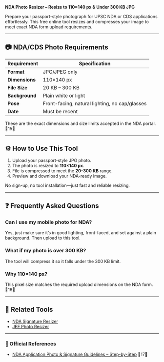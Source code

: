 **NDA Photo Resizer – Resize to 110×140 px & Under 300 KB JPG**

Prepare your passport-style photograph for UPSC NDA or CDS applications effortlessly. This free online tool resizes and compresses your image to meet exact NDA form upload requirements.

---

## 📷 NDA/CDS Photo Requirements

| Requirement    | Specification                                  |
| -------------- | ---------------------------------------------- |
| **Format**     | JPG/JPEG only                                  |
| **Dimensions** | 110×140 px                                     |
| **File Size**  | 20 KB – 300 KB                                 |
| **Background** | Plain white or light                           |
| **Pose**       | Front-facing, natural lighting, no cap/glasses |
| **Date**       | Must be recent                                 |

These are the exact dimensions and size limits accepted in the NDA portal. 15

---

## ⚙️ How to Use This Tool

1. Upload your passport-style JPG photo.
2. The photo is resized to **110×140 px**.
3. File is compressed to meet the **20–300 KB** range.
4. Preview and download your NDA-ready image.

No sign-up, no tool installation—just fast and reliable resizing.

---

## ❓ Frequently Asked Questions

### Can I use my mobile photo for NDA?

Yes, just make sure it’s in good lighting, front-faced, and set against a plain background. Then upload to this tool.

### What if my photo is over 300 KB?

The tool will compress it so it falls under the 300 KB limit.

### Why 110×140 px?

This pixel size matches the required upload dimensions on the NDA form. 16

---

## 🔗 Related Tools

- [NDA Signature Resizer](/tools/image/nda-signature-resizer)
- [JEE Photo Resizer](/tools/image/jee-photo-resizer)

---

### 🔗 Official References

- [NDA Application Photo & Signature Guidelines – Step-by-Step](https://www.sarvgyan.com/articles/how-to-fill-nda-application-form) 17
